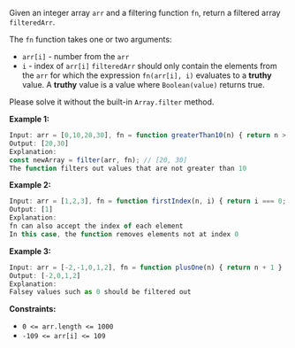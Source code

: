 Given an integer array `arr` and a filtering function `fn`, return a filtered array `filteredArr`.

The `fn` function takes one or two arguments:

-   `arr[i]` - number from the `arr`
-   `i` - index of `arr[i]`
    `filteredArr` should only contain the elements from the `arr` for which the expression `fn(arr[i], i)` evaluates to a **truthy** value. A **truthy** value is a value where `Boolean(value)` returns true.

Please solve it without the built-in `Array.filter` method.

**Example 1:**

```javascript
Input: arr = [0,10,20,30], fn = function greaterThan10(n) { return n > 10; }
Output: [20,30]
Explanation:
const newArray = filter(arr, fn); // [20, 30]
The function filters out values that are not greater than 10
```

**Example 2:**

```javascript
Input: arr = [1,2,3], fn = function firstIndex(n, i) { return i === 0; }
Output: [1]
Explanation:
fn can also accept the index of each element
In this case, the function removes elements not at index 0
```

**Example 3:**

```javascript
Input: arr = [-2,-1,0,1,2], fn = function plusOne(n) { return n + 1 }
Output: [-2,0,1,2]
Explanation:
Falsey values such as 0 should be filtered out
```

**Constraints:**

-   `0 <= arr.length <= 1000`
-   `-109 <= arr[i] <= 109`
